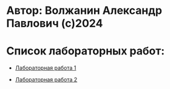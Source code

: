 # Автор: Волжанин Александр Павлович (с)2024

# Список лабораторных работ:

- [Лабораторная работа 1](https://github.com/m4deme1ns4ne/NETWORKING-AND-COMMUNICATIONS/tree/main/Лабораторная%20работа%201)

- [Лабораторная работа 2](https://github.com/m4deme1ns4ne/NETWORKING-AND-COMMUNICATIONS/blob/main/Лабораторная%20работа%202/IMG_0229.HEIC)

